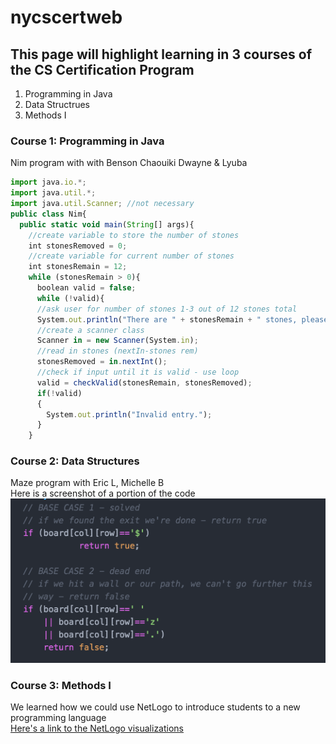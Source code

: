 # nycscertweb


## This page will highlight learning in 3 courses of the CS Certification Program
1. Programming in Java
2. Data Structrues
3. Methods I
 

### Course 1:  Programming in Java <br/>
Nim program with with Benson Chaouiki Dwayne & Lyuba  <br/>
```javascript
import java.io.*;
import java.util.*;
import java.util.Scanner; //not necessary
public class Nim{
  public static void main(String[] args){
    //create variable to store the number of stones
    int stonesRemoved = 0;
    //create variable for current number of stones
    int stonesRemain = 12;
    while (stonesRemain > 0){
      boolean valid = false;
      while (!valid){
      //ask user for number of stones 1-3 out of 12 stones total
      System.out.println("There are " + stonesRemain + " stones, please choose between 1-3");
      //create a scanner class
      Scanner in = new Scanner(System.in);
      //read in stones (nextIn-stones rem)
      stonesRemoved = in.nextInt();
      //check if input until it is valid - use loop
      valid = checkValid(stonesRemain, stonesRemoved);
      if(!valid)
      {
        System.out.println("Invalid entry.");
      }
    }
```

### Course 2: Data Structures <br/>
Maze program with Eric L, Michelle B  <br/>
Here is a screenshot of a portion of the code <br/>
![alt text](https://github.com/learncs0/nycscertweb/blob/main/Screen%20Shot%202021-07-22%20at%206.53.19%20PM.png)
 
 ### Course 3:  Methods I <br/>
 We learned how we could use NetLogo to introduce students to a new programming language <br/>
 [Here's a link to the NetLogo visualizations](https://ccl.northwestern.edu/netlogo/models/) 

